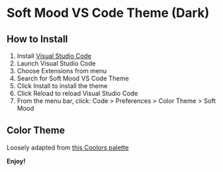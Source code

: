 # Soft Mood VS Code Theme (Dark)

## How to Install

1. Install [Visual Studio Code](https://code.visualstudio.com/download)
2. Launch Visual Studio Code
3. Choose Extensions from menu
4. Search for Soft Mood VS Code Theme
5. Click Install to install the theme
6. Click Reload to reload Visual Studio Code
7. From the menu bar, click: Code > Preferences > Color Theme > Soft Mood

## Color Theme 
Loosely adapted from [this Coolors palette](https://coolors.co/palette/edafb8-f7e1d7-dedbd2-b0c4b1-4a5759)



**Enjoy!**

